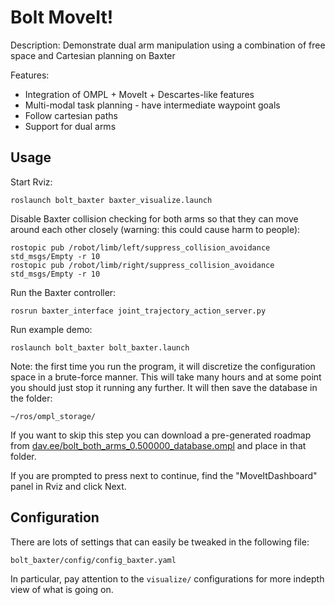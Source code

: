 # Bolt MoveIt!

Description: Demonstrate dual arm manipulation using a combination of free space and Cartesian planning on Baxter

Features:

 - Integration of OMPL + MoveIt + Descartes-like features
 - Multi-modal task planning - have intermediate waypoint goals
 - Follow cartesian paths
 - Support for dual arms

## Usage

Start Rviz:

    roslaunch bolt_baxter baxter_visualize.launch

Disable Baxter collision checking for both arms so that they can move around each other closely (warning: this could cause harm to people):

    rostopic pub /robot/limb/left/suppress_collision_avoidance std_msgs/Empty -r 10
    rostopic pub /robot/limb/right/suppress_collision_avoidance std_msgs/Empty -r 10

Run the Baxter controller:

    rosrun baxter_interface joint_trajectory_action_server.py

Run example demo:

    roslaunch bolt_baxter bolt_baxter.launch

Note: the first time you run the program, it will discretize the configuration space in a brute-force manner. This will take many hours and at some point you should just stop it running any further. It will then save the database in the folder:

    ~/ros/ompl_storage/

If you want to skip this step you can download a pre-generated roadmap from [dav.ee/bolt_both_arms_0.500000_database.ompl](http://dav.ee/bolt_both_arms_0.500000_database.ompl) and place in that folder.

If you are prompted to press next to continue, find the "MoveItDashboard" panel in Rviz and click Next.

## Configuration

There are lots of settings that can easily be tweaked in the following file:

    bolt_baxter/config/config_baxter.yaml

In particular, pay attention to the ``visualize/`` configurations for more indepth view of what is going on.
